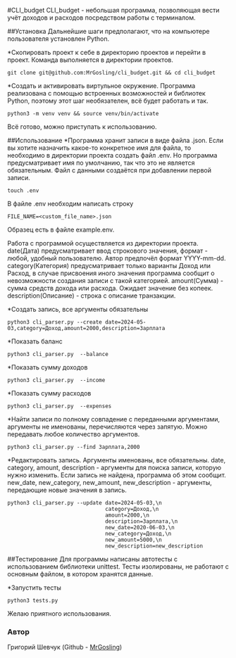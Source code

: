 #CLI_budget
CLI_budget - небольшая программа, позволяющая вести учёт доходов и расходов
посредством работы с терминалом.

##Установка
Дальнейшие шаги предполагают, что на компьютере пользователя установлен Python.

*Скопировать проект к себе в директорию проектов и перейти в проект.
Команда выполняется в директории проектов.
```
git clone git@github.com:MrGosling/cli_budget.git && cd cli_budget
```

*Создать и активировать виртульное окружение. Программа реализована с помощью
встроенных возможностей и библиотек Python, поэтому этот шаг необязателен,
всё будет работать и так.
```
python3 -m venv venv && source venv/bin/activate
```

Всё готово, можно приступать к использованию.

##Использование
*Программа хранит записи в виде файла .json. Если вы хотите назначить какое-то
конкретное имя для файла, то необходимо в директории проекта создать файл .env.
Но программа предусматривает имя по умолчанию, так что это не является
обязательным. Файл с данными создаётся при добавлении первой записи.
```
touch .env
```
В файле .env необходим написать строку
```
FILE_NAME=<custom_file_name>.json
```
Образец есть в файле example.env.

Работа с программой осуществляется из директории проекта.
date(Дата) предусматривает ввод строкового значения, формат - любой, удобный
пользователю. Автор предпочёл формат YYYY-mm-dd.
category(Категория) предусматривает только варианты Доход или Расход,
в случае присвоения иного значения программа сообщит о невозможности создания
записи с такой категорией.
amount(Сумма) - сумма средств дохода или расхода. Ожидает значение без копеек.
description(Описание) - строка с описание транзакции.

*Создать запись, все аргументы обязательны
```
python3 cli_parser.py --create date=2024-05-03,category=Доход,amount=2000,description=Зарплата
```

*Показать баланс
```
python3 cli_parser.py  --balance
```

*Показать сумму доходов
```
python3 cli_parser.py  --income
```

*Показать сумму расходов
```
python3 cli_parser.py  --expenses
```

*Найти записи по полному совпадение с переданными аргументами, аргументы не
именованы, перечисляются через запятую. Можно передавать любое количество
аргументов.
```
python3 cli_parser.py --find Зарплата,2000
```

*Редактировать запись. Аргументы именованы, все обязательны.
date, category, amount, description - аргументы для поиска записи, которую
нужно изменить. Если запись не найдена, программа об этом сообщит.
new_date, new_category, new_amount, new_description - аргументы, передающие
новые значения в запись.
```
python3 cli_parser.py --update date=2024-05-03,\n
                               category=Доход,\n
                               amount=2000,\n
                               description=Зарплата,\n
                               new_date=2020-06-03,\n
                               new_category=Доход,\n
                               new_amount=5000,\n
                               new_description=new_description
```

##Тестирование
Для программы написаны автотесты с использованием библиотеки unittest. Тесты
изолированы, не работают с основным файлом, в котором хранятся данные.

*Запустить тесты
```
python3 tests.py
```

Желаю приятного использования.

### Автор
Григорий Шевчук (Github - [MrGosling](https://github.com/MrGosling/))